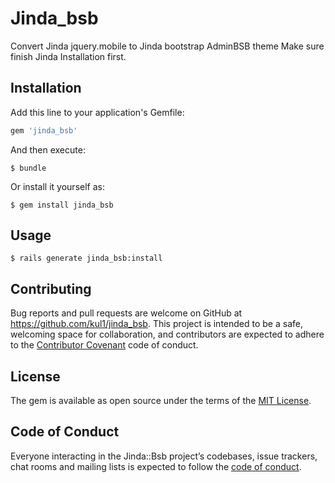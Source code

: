 # Jinda_bsb

Convert Jinda jquery.mobile to Jinda bootstrap AdminBSB theme 
Make sure finish Jinda Installation first.

## Installation

Add this line to your application's Gemfile:

```ruby
gem 'jinda_bsb'
```

And then execute:

    $ bundle

Or install it yourself as:

    $ gem install jinda_bsb

## Usage

    $ rails generate jinda_bsb:install

## Contributing

Bug reports and pull requests are welcome on GitHub at https://github.com/kul1/jinda_bsb. This project is intended to be a safe, welcoming space for collaboration, and contributors are expected to adhere to the [Contributor Covenant](http://contributor-covenant.org) code of conduct.

## License

The gem is available as open source under the terms of the [MIT License](https://opensource.org/licenses/MIT).

## Code of Conduct

Everyone interacting in the Jinda::Bsb project’s codebases, issue trackers, chat rooms and mailing lists is expected to follow the [code of conduct](https://github.com/kul1/jinda_bsb/blob/master/CODE_OF_CONDUCT.md).
